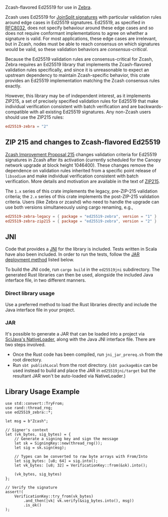 Zcash-flavored Ed25519 for use in [Zebra][zebra].

Zcash uses Ed25519 for [JoinSplit signatures][zcash_protocol_jssig] with
particular validation rules around edge cases in Ed25519 signatures.  Ed25519,
as specified in [RFC8032], does not specify behaviour around these edge cases
and so does not require conformant implementations to agree on whether a
signature is valid.  For most applications, these edge cases are irrelevant,
but in Zcash, nodes must be able to reach consensus on which signatures would
be valid, so these validation behaviors are *consensus-critical*.

Because the Ed25519 validation rules are consensus-critical for Zcash, Zebra
requires an Ed25519 library that implements the Zcash-flavored validation rules
specifically, and since it is unreasonable to expect an upstream dependency to
maintain Zcash-specific behavior, this crate provides an Ed25519 implementation
matching the Zcash consensus rules exactly.

However, this library may be of independent interest, as it implements
ZIP215, a set of precisely specified validation rules for Ed25519 that make
individual verification consistent with batch verification and are
backwards-compatible with all existing Ed25519 signatures. Any non-Zcash users 
should use the ZIP215 rules:
```toml
ed25519-zebra = "2"
```

## ZIP 215 and changes to Zcash-flavored Ed25519

[Zcash Improvement Proposal 215][ZIP215] changes validation criteria for
Ed25519 signatures in Zcash after its activation (currently scheduled for the
Canopy network upgrade at block height 1046400). These changes remove the
dependence on validation rules inherited from a specific point release of
`libsodium` and make individual verification consistent with batch
verification. More details and motivation are available in the text of [ZIP215].

The `1.x` series of this crate implements the legacy, pre-ZIP-215 validation
criteria; the `2.x` series of this crate implements the post-ZIP-215
validation criteria.  Users (like Zebra or zcashd) who need to handle the
upgrade can use both versions simultaneously using cargo renaming, e.g.,
```toml
ed25519-zebra-legacy = { package = "ed25519-zebra", version = "1" }
ed25519-zebra-zip215 = { package = "ed25519-zebra", version = "2" }
```

## JNI

Code that provides a [JNI](https://en.wikipedia.org/wiki/Java_Native_Interface) for the library is included. Tests written in Scala have also been included. In order to run the tests, follow the [JAR deployment method](#jar) listed below.

To build the JNI code, run `cargo build` in the `ed25519jni` subdirectory. The generated Rust libraries can then be used, alongside the included Java interface file, in two different manners.

### Direct library usage

Use a preferred method to load the Rust libraries directly and include the Java interface file in your project. 

### JAR
<a name="jar"></a>

It's possible to generate a JAR that can be loaded into a project via [SciJava's NativeLoader](https://javadoc.scijava.org/SciJava/org/scijava/nativelib/NativeLoader.html), along with the Java JNI interface file. There are two steps involved.

- Once the Rust code has been compiled, run `jni_jar_prereq.sh` from the root directory.
- Run `sbt publishLocal` from the root directory. (`sbt packageBin` can be used instead to build and place the JAR in `ed25519jni/target` but the resultant JAR won't be auto-loaded via NativeLoader.)

## Library Usage Example

```
use std::convert::TryFrom;
use rand::thread_rng;
use ed25519_zebra::*;

let msg = b"Zcash";

// Signer's context
let (vk_bytes, sig_bytes) = {
    // Generate a signing key and sign the message
    let sk = SigningKey::new(thread_rng());
    let sig = sk.sign(msg);

    // Types can be converted to raw byte arrays with From/Into
    let sig_bytes: [u8; 64] = sig.into();
    let vk_bytes: [u8; 32] = VerificationKey::from(&sk).into();

    (vk_bytes, sig_bytes)
};

// Verify the signature
assert!(
    VerificationKey::try_from(vk_bytes)
        .and_then(|vk| vk.verify(&sig_bytes.into(), msg))
        .is_ok()
);
```

[zcash_protocol_jssig]: https://zips.z.cash/protocol/protocol.pdf#concretejssig
[RFC8032]: https://tools.ietf.org/html/rfc8032
[zebra]: https://github.com/ZcashFoundation/zebra
[ZIP215]: https://github.com/zcash/zips/blob/master/zip-0215.rst
